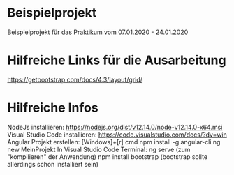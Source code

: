 # Beispielprojekt
Beispielprojekt für das Praktikum vom 07.01.2020 - 24.01.2020

# Hilfreiche Links für die Ausarbeitung
https://getbootstrap.com/docs/4.3/layout/grid/

# Hilfreiche Infos
NodeJs installieren:
	https://nodejs.org/dist/v12.14.0/node-v12.14.0-x64.msi
Visual Studio Code installieren:
	https://code.visualstudio.com/docs/?dv=win
Angular Projekt erstellen:
	[Windows]+[r] cmd
	npm install -g angular-cli
	ng new MeinProjekt
In Visual Studio Code Terminal:
	ng serve (zum "kompilieren" der Anwendung)
	npm install bootstrap (bootstrap sollte allerdings schon installiert sein)